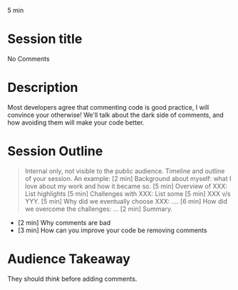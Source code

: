 5 min

# Session title

No Comments


# Description

Most developers agree that commenting code is good practice, I will convince your otherwise!
We'll talk about the dark side of comments, and how avoiding them will make your code better.


# Session Outline 

> Internal only, not visible to the public audience. Timeline and outline of
> your session. An example: [2 min] Background about myself: what I love about
> my work and how it became so. [5 min] Overview of XXX: List highlights [5
> min] Challenges with XXX: List some [5 min] XXX v/s YYY. [5 min] Why did we
> eventually choose XXX: .... [6 min] How did we overcome the challenges: ...
> [2 min] Summary.

- [2 min] Why comments are bad
- [3 min] How can you improve your code be removing comments

# Audience Takeaway 

They should *think* before adding comments.
